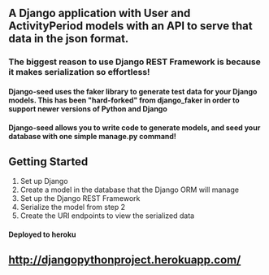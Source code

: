 ## A Django application with User and ActivityPeriod models with an API to serve that data in the json format.

### The biggest reason to use Django REST Framework is because it makes serialization so effortless!


#### Django-seed uses the faker library to generate test data for your Django models. This has been "hard-forked" from django_faker in order to support newer versions of Python and Django

#### Django-seed allows you to write code to generate models, and seed your database with one simple manage.py command!

## Getting Started
1. Set up Django
2. Create a model in the database that the Django ORM will manage
3. Set up the Django REST Framework
4. Serialize the model from step 2
5. Create the URI endpoints to view the serialized data


#### Deployed to heroku 

## http://djangopythonproject.herokuapp.com/
